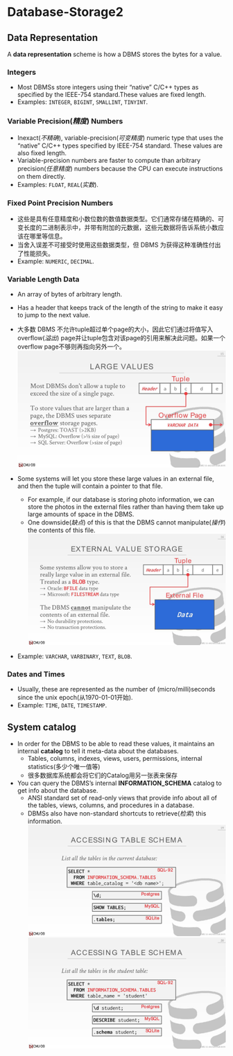 # Database-Storage2

## Data Representation

A **data representation** scheme is how a DBMS stores the bytes for a value.

### Integers

- Most DBMSs store integers using their “native” C/C++ types as specified by the IEEE-754 standard.These values are fixed length.
- Examples: `INTEGER`, `BIGINT`, `SMALLINT`, `TINYINT`.

### Variable Precision(*精度*) Numbers

- Inexact(*不精确*), variable-precision(*可变精度*) numeric type that uses the “native” C/C++ types specified by IEEE-754 standard. These values are also fixed length.
- Variable-precision numbers are faster to compute than arbitrary precision(*任意精度*) numbers because the CPU can execute instructions on them directly.
- Examples: `FLOAT`, `REAL`(*实数*).

### Fixed Point Precision Numbers

- 这些是具有任意精度和小数位数的数值数据类型。它们通常存储在精确的、可变长度的二进制表示中，并带有附加的元数据，这些元数据将告诉系统小数应该在哪里等信息。
- 当舍入误差不可接受时使用这些数据类型，但 DBMS 为获得这种准确性付出了性能损失。
- Example: `NUMERIC`, `DECIMAL`.

### Variable Length Data

- An array of bytes of arbitrary length.
- Has a header that keeps track of the length of the string to make it easy to jump to the next value.
- 大多数 DBMS 不允许tuple超过单个page的大小，因此它们通过将值写入overflow(*溢出*) page并让tuple包含对该page的引用来解决此问题。如果一个overflow page不够则再指向另外一个。
  ![png](CMU445-Database-Storage2/04-storage2_21.JPG)

- Some systems will let you store these large values in an external file, and then the tuple will contain a pointer to that file.
  - For example, if our database is storing photo information, we can store the photos in the external files rather than having them take up large amounts of space in the DBMS.
  - One downside(*缺点*) of this is that the DBMS cannot manipulate(*操作*) the contents of this file.
    ![png](CMU445-Database-Storage2/04-storage2_22.JPG)
- Example: `VARCHAR`, `VARBINARY`, `TEXT`, `BLOB`.

### Dates and Times

- Usually, these are represented as the number of (micro/milli)seconds since the unix epoch(从1970-01-01开始).
- Example: `TIME`, `DATE`, `TIMESTAMP`.

## System catalog

- In order for the DBMS to be able to read these values, it maintains an internal **catalog** to tell it meta-data about the databases. 
  - Tables, columns, indexes, views, users, permissions, internal statistics(多少个唯一值等)
  - 很多数据库系统都会将它们的Catalog用另一张表来保存
- You can query the DBMS’s internal **INFORMATION_SCHEMA** catalog to get info about the database.
  - ANSI standard set of read-only views that provide info about all of the tables, views, columns, and procedures in a database.
  - DBMSs also have non-standard shortcuts to retrieve(*检索*) this information.
  ![png](CMU445-Database-Storage2/04-storage2_26.JPG)
  ![png](CMU445-Database-Storage2/04-storage2_27.JPG)
